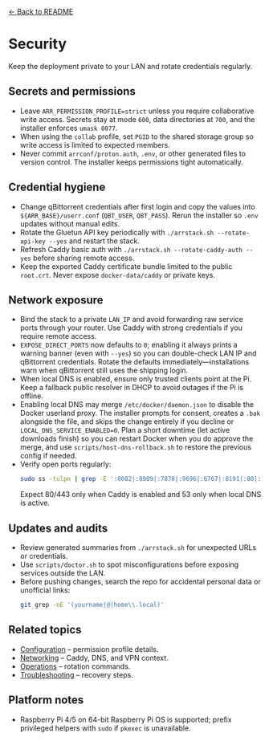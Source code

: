 [← Back to README](../README.md)

# Security

Keep the deployment private to your LAN and rotate credentials regularly.

## Secrets and permissions
- Leave `ARR_PERMISSION_PROFILE=strict` unless you require collaborative write access. Secrets stay at mode `600`, data directories at `700`, and the installer enforces `umask 0077`.
- When using the `collab` profile, set `PGID` to the shared storage group so write access is limited to expected members.
- Never commit `arrconf/proton.auth`, `.env`, or other generated files to version control. The installer keeps permissions tight automatically.

## Credential hygiene
- Change qBittorrent credentials after first login and copy the values into `${ARR_BASE}/userr.conf` (`QBT_USER`, `QBT_PASS`). Rerun the installer so `.env` updates without manual edits.
- Rotate the Gluetun API key periodically with `./arrstack.sh --rotate-api-key --yes` and restart the stack.
- Refresh Caddy basic auth with `./arrstack.sh --rotate-caddy-auth --yes` before sharing remote access.
- Keep the exported Caddy certificate bundle limited to the public `root.crt`. Never expose `docker-data/caddy` or private keys.

## Network exposure
- Bind the stack to a private `LAN_IP` and avoid forwarding raw service ports through your router. Use Caddy with strong credentials if you require remote access.
- `EXPOSE_DIRECT_PORTS` now defaults to `0`; enabling it always prints a warning banner (even with `--yes`) so you can double-check LAN IP and qBittorrent credentials. Rotate the defaults immediately—installations warn when qBittorrent still uses the shipping login.
- When local DNS is enabled, ensure only trusted clients point at the Pi. Keep a fallback public resolver in DHCP to avoid outages if the Pi is offline.
- Enabling local DNS may merge `/etc/docker/daemon.json` to disable the Docker userland proxy. The installer prompts for consent, creates a `.bak` alongside the file, and skips the change entirely if you decline or `LOCAL_DNS_SERVICE_ENABLED=0`. Plan a short downtime (let active downloads finish) so you can restart Docker when you do approve the merge, and use `scripts/host-dns-rollback.sh` to restore the previous config if needed.
- Verify open ports regularly:
  ```bash
  sudo ss -tulpn | grep -E ':8082|:8989|:7878|:9696|:6767|:8191|:80|:443|:53'
  ```
  Expect 80/443 only when Caddy is enabled and 53 only when local DNS is active.

## Updates and audits
- Review generated summaries from `./arrstack.sh` for unexpected URLs or credentials.
- Use `scripts/doctor.sh` to spot misconfigurations before exposing services outside the LAN.
- Before pushing changes, search the repo for accidental personal data or unofficial links:
  ```bash
  git grep -nE '(yourname|@|home\\.local)'
  ```

## Related topics
- [Configuration](configuration.md) – permission profile details.
- [Networking](networking.md) – Caddy, DNS, and VPN context.
- [Operations](operations.md) – rotation commands.
- [Troubleshooting](troubleshooting.md) – recovery steps.

## Platform notes
- Raspberry Pi 4/5 on 64-bit Raspberry Pi OS is supported; prefix privileged helpers with `sudo` if `pkexec` is unavailable.
